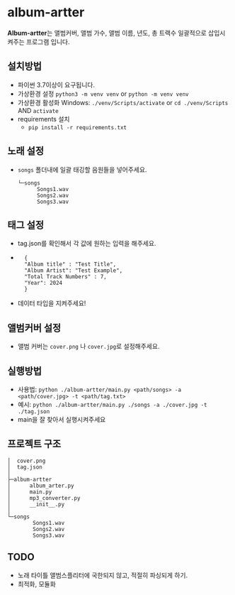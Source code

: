 # album-artter

**Album-artter**는 앨범커버, 앨범 가수, 앨범 이름, 년도, 총 트랙수 일괄적으로 삽입시켜주는 프로그램 입니다.

## 설치방법
+ 파이썬 3.7이상이 요구됩니다.
+ 가상환경 설정
     `python3 -m venv venv` or `python -m venv venv`
+ 가상환경 활성화
   Windows: `./venv/Scripts/activate` or `cd ./venv/Scripts` AND `activate`
+ requirements 설치
    * `pip install -r requirements.txt`
 
## 노래 설정
+ `songs` 폴더내에 일괄 태깅할 음원들을 넣어주세요.
  ```
  └─songs
        Songs1.wav
        Songs2.wav
        Songs3.wav
  ```

## 태그 설정
+ tag.json를 확인해서 각 값에 원하는 입력을 해주세요.
+ ```
    {
    "Album title" : "Test Title",
    "Album Artist": "Test Example",
    "Total Track Numbers" : 7,
    "Year": 2024
    }
  ```
+ 데이터 타입을 지켜주세요!
## 앨범커버 설정
+ 앨범 커버는 `cover.png` 나 `cover.jpg`로 설정해주세요.

## 실행방법
  * 사용법: `python ./album-artter/main.py <path/songs> -a <path/cover.jpg> -t <path/tag.txt>`
  * 예시: `python ./album-artter/main.py ./songs -a ./cover.jpg -t ./tag.json`
  * main을 잘 찾아서 실행시켜주세요

## 프로젝트 구조    
```
│  cover.png
│  tag.json
│
├─album-artter
│      album_arter.py
│      main.py
│      mp3_converter.py
│      __init__.py
│
└─songs
        Songs1.wav
        Songs2.wav
        Songs3.wav
```


## TODO
+ 노래 타이틀 앨범스플리터에 국한되지 않고, 적절히 파싱되게 하기.
+ 최적화, 모듈화